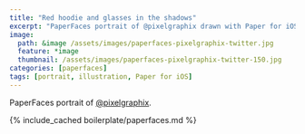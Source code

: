 ```yaml
---
title: "Red hoodie and glasses in the shadows"
excerpt: "PaperFaces portrait of @pixelgraphix drawn with Paper for iOS on an iPad."
image: 
  path: &image /assets/images/paperfaces-pixelgraphix-twitter.jpg 
  feature: *image
  thumbnail: /assets/images/paperfaces-pixelgraphix-twitter-150.jpg
categories: [paperfaces]
tags: [portrait, illustration, Paper for iOS]
---
```


PaperFaces portrait of [@pixelgraphix](https://twitter.com/pixelgraphix).

{% include_cached boilerplate/paperfaces.md %}
